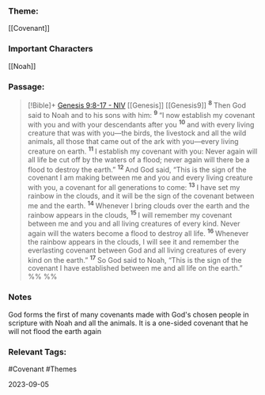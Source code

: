 ### Theme: 
[[Covenant]]

### Important Characters
[[Noah]]
### Passage:
> [!Bible]+ [Genesis 9:8-17 - NIV](https://bolls.life/NIV/1/9/) [[Genesis]] [[Genesis9]]
>  <sup> **8** </sup>Then God said to Noah and to his sons with him: <sup> **9** </sup>“I now establish my covenant with you and with your descendants after you <sup> **10** </sup>and with every living creature that was with you—the birds, the livestock and all the wild animals, all those that came out of the ark with you—every living creature on earth. <sup> **11** </sup>I establish my covenant with you: Never again will all life be cut off by the waters of a flood; never again will there be a flood to destroy the earth.” <sup> **12** </sup>And God said, “This is the sign of the covenant I am making between me and you and every living creature with you, a covenant for all generations to come: <sup> **13** </sup>I have set my rainbow in the clouds, and it will be the sign of the covenant between me and the earth. <sup> **14** </sup>Whenever I bring clouds over the earth and the rainbow appears in the clouds, <sup> **15** </sup>I will remember my covenant between me and you and all living creatures of every kind. Never again will the waters become a flood to destroy all life. <sup> **16** </sup>Whenever the rainbow appears in the clouds, I will see it and remember the everlasting covenant between God and all living creatures of every kind on the earth.” <sup> **17** </sup>So God said to Noah, “This is the sign of the covenant I have established between me and all life on the earth.”
 %% %%

### Notes
God forms the first of many covenants made with God's chosen people in scripture with Noah and all the animals. It is a one-sided covenant that he will not flood the earth again 

### Relevant Tags:
#Covenant  #Themes 

2023-09-05